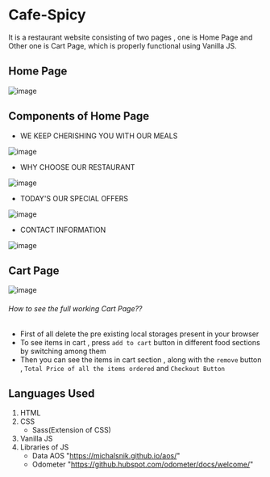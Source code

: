 # Cafe-Spicy
 It is a restaurant website consisting of two pages , one is Home Page and Other one is Cart Page, which is properly functional using  Vanilla JS.
 
 
 
## **Home Page**

![image](https://user-images.githubusercontent.com/61842882/117334370-8b0c0100-aeb7-11eb-8794-4c9fafa78ba9.png)



## Components of Home Page

 - WE KEEP CHERISHING YOU WITH OUR MEALS
 
 ![image](https://user-images.githubusercontent.com/61842882/117337485-0c18c780-aebb-11eb-873b-4ccb93ef3b6d.png)

 - WHY CHOOSE OUR RESTAURANT
 
 ![image](https://user-images.githubusercontent.com/61842882/117337522-176bf300-aebb-11eb-91a4-c0536226deb4.png)

- TODAY'S OUR SPECIAL OFFERS

![image](https://user-images.githubusercontent.com/61842882/117337551-205cc480-aebb-11eb-9ea9-f21ff5098d83.png)

- CONTACT INFORMATION

![image](https://user-images.githubusercontent.com/61842882/117337570-26eb3c00-aebb-11eb-8ffa-681e371087fe.png)





## **Cart Page**

![image](https://user-images.githubusercontent.com/61842882/117335775-23ef4c00-aeb9-11eb-81d5-2d12fb986dad.png)




###### How to see the full working Cart Page??

- First of all delete the pre existing local storages present in your browser
- To see items in cart , press `add to cart` button in different food sections by switching among them
- Then you can see the items in cart section , along with the `remove` button , `Total Price of all the items ordered` and `Checkout Button`


## **Languages Used**
1. HTML
2. CSS
   - Sass(Extension of CSS)
3. Vanilla JS
4. Libraries of JS
   - Data AOS "https://michalsnik.github.io/aos/"
   - Odometer "https://github.hubspot.com/odometer/docs/welcome/"
  


